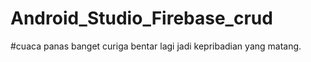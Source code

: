 # Android_Studio_Firebase_crud
#cuaca panas banget curiga bentar lagi jadi kepribadian yang matang.
